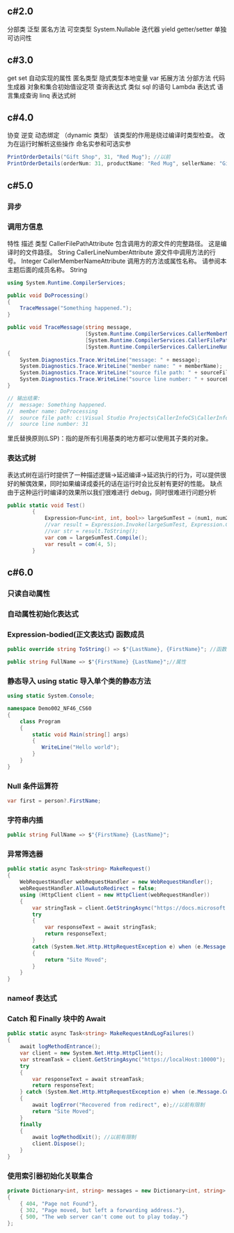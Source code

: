 ## c#2.0

分部类
泛型
匿名方法
可空类型 System.Nullable<T>
迭代器 yield
getter/setter 单独可访问性

## c#3.0

get set 自动实现的属性
匿名类型
隐式类型本地变量 var
拓展方法
分部方法 代码生成器
对象和集合初始值设定项
查询表达式 类似 sql 的语句
Lambda 表达式
语言集成查询 linq
表达式树

## c#4.0

协变 逆变
动态绑定 （dynamic 类型） 该类型的作用是绕过编译时类型检查。 改为在运行时解析这些操作
命名实参和可选实参

```c#
PrintOrderDetails("Gift Shop", 31, "Red Mug"); //以前
PrintOrderDetails(orderNum: 31, productName: "Red Mug", sellerName: "Gift Shop"); //现在
```

## c#5.0

### 异步

### 调用方信息

特性 描述 类型
CallerFilePathAttribute 包含调用方的源文件的完整路径。 这是编译时的文件路径。 String
CallerLineNumberAttribute 源文件中调用方法的行号。 Integer
CallerMemberNameAttribute 调用方的方法或属性名称。 请参阅本主题后面的成员名称。 String

```c#
using System.Runtime.CompilerServices;

public void DoProcessing()
{
    TraceMessage("Something happened.");
}

public void TraceMessage(string message,
                         [System.Runtime.CompilerServices.CallerMemberName] string memberName = "",
                         [System.Runtime.CompilerServices.CallerFilePath] string sourceFilePath = "",
                         [System.Runtime.CompilerServices.CallerLineNumber] int sourceLineNumber = 0)
{
    System.Diagnostics.Trace.WriteLine("message: " + message);
    System.Diagnostics.Trace.WriteLine("member name: " + memberName);
    System.Diagnostics.Trace.WriteLine("source file path: " + sourceFilePath);
    System.Diagnostics.Trace.WriteLine("source line number: " + sourceLineNumber);
}

// 输出结果:
//  message: Something happened.
//  member name: DoProcessing
//  source file path: c:\Visual Studio Projects\CallerInfoCS\CallerInfoCS\Form1.cs
//  source line number: 31

```

里氏替换原则(LSP)：指的是所有引用基类的地方都可以使用其子类的对象。

### 表达式树

表达式树在运行时提供了一种描述逻辑->延迟编译->延迟执行的行为，可以提供很好的解偶效果，同时如果编译成委托的话在运行时会比反射有更好的性能。
缺点由于这种运行时编译的效果所以我们很难进行 debug，同时很难进行问题分析

```c#
public static void Test()
        {
            Expression<Func<int, int, bool>> largeSumTest = (num1, num2) => (num1 + num2) > 1000;
            //var result = Expression.Invoke(largeSumTest, Expression.Constant(539), Expression.Constant(444));
            //var str = result.ToString();
            var com = largeSumTest.Compile();
            var result = com(4, 5);
        }
```

## c#6.0

### 只读自动属性

### 自动属性初始化表达式

### Expression-bodied(正文表达式) 函数成员

```c#
public override string ToString() => $"{LastName}, {FirstName}"; //函数

public string FullName => $"{FirstName} {LastName}";//属性
```

### 静态导入 using static 导入单个类的静态方法

```c#
using static System.Console;

namespace Demo002_NF46_CS60
{
    class Program
    {
        static void Main(string[] args)
        {
           WriteLine("Hello world");
        }
    }
}

```

### Null 条件运算符

```c#
var first = person?.FirstName;
```

### 字符串内插

```c#
public string FullName => $"{FirstName} {LastName}";
```

### 异常筛选器

```c#
public static async Task<string> MakeRequest()
{
    WebRequestHandler webRequestHandler = new WebRequestHandler();
    webRequestHandler.AllowAutoRedirect = false;
    using (HttpClient client = new HttpClient(webRequestHandler))
    {
        var stringTask = client.GetStringAsync("https://docs.microsoft.com/en-us/dotnet/about/");
        try
        {
            var responseText = await stringTask;
            return responseText;
        }
        catch (System.Net.Http.HttpRequestException e) when (e.Message.Contains("301"))
        {
            return "Site Moved";
        }
    }
}
```

### nameof 表达式

### Catch 和 Finally 块中的 Await

```c#
public static async Task<string> MakeRequestAndLogFailures()
{
    await logMethodEntrance();
    var client = new System.Net.Http.HttpClient();
    var streamTask = client.GetStringAsync("https://localHost:10000");
    try
    {
        var responseText = await streamTask;
        return responseText;
    } catch (System.Net.Http.HttpRequestException e) when (e.Message.Contains("301"))
    {
        await logError("Recovered from redirect", e);//以前有限制
        return "Site Moved";
    }
    finally
    {
        await logMethodExit(); //以前有限制
        client.Dispose();
    }
}
```

### 使用索引器初始化关联集合

```c#
private Dictionary<int, string> messages = new Dictionary<int, string>
{
    { 404, "Page not Found"},
    { 302, "Page moved, but left a forwarding address."},
    { 500, "The web server can't come out to play today."}
};
```

